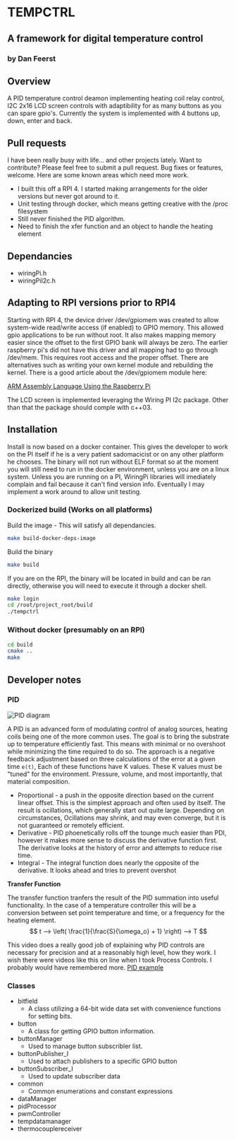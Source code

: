 # TEMPCTRL
## A framework for digital temperature control
### by Dan Feerst

## Overview
A PID temperature control deamon implementing heating coil relay control, I2C 2x16 LCD screen controls with adaptibility for as many buttons as you can spare gpio's. Currently the system is implemented with 4 buttons up, down, enter and back. 

## Pull requests

I have been really busy with life... and other projects lately.  Want to contribute?  Please feel free to submit a pull request.  Bug fixes or features, welcome.  Here are some known areas which need more work.

- I built this off a RPI 4.  I started making arrangements for the older versions but never got around to it.
- Unit testing through docker, which means getting creative with the /proc filesystem
- Still never finished the PID algorithm.
- Need to finish the xfer function and an object to handle the heating element

## Dependancies
- wiringPi.h
- wiringPiI2c.h

## Adapting to RPI versions prior to RPI4
Starting with RPI 4, the device driver /dev/gpiomem was created to allow system-wide read/write access (if enabled) to GPIO memory.  This allowed gpio applications to be run without root.  It also makes mapping memory easier since the offset to the first GPIO bank will always be zero.  The earlier raspberry pi's did not have this driver and all mapping had to go through /dev/mem.  This requires root access and the proper offset.  There are alternatives such as writing your own kernel module and rebuilding the kernel.  There is a good article about the /dev/gpiomem module here:

[ARM Assembly Language Using the Raspberry Pi](https://bob.cs.sonoma.edu/IntroCompOrg-RPi/sec-gpio-mem.html)

The LCD screen is implemented leveraging the Wiring PI I2c package.  Other than that the package should comple with c++03.

## Installation
Install is now based on a docker container.  This gives the developer to work on the PI itself if he is a very patient sadomacicist or on any other platform he chooses.  The binary will not run without ELF format so at the moment you will still need to run in the docker environment, unless you are on a linux system.  Unless you are running on a PI, WiringPi libraries will imediately complain and fail because it can't find version info.  Eventually I may implement a work around to allow unit testing.

### Dockerized build (Works on all platforms)

Build the image - This will satisfy all dependancies.

```bash
make build-docker-deps-image
```

Build the binary

```bash
make build
```

If you are on the RPI, the binary will be located in build and can be ran directly, otherwise you will need to execute it through a docker shell.

```bash
make login
cd /root/project_root/build
./tempctrl
```

### Without docker (presumably on an RPI)

```bash
cd build
cmake ..
make
```



## Developer notes 

### PID

![PID diagram](https://upload.wikimedia.org/wikipedia/commons/4/43/PID_en.svg)

A PID is an advanced form of modulating control of analog sources, heating coils being one of the more common uses.  The goal is to bring the substrate up to temperature efficiently fast.  This means with minimal or no overshoot while minimizing the time required to do so. The approach is a negative feedback adjustment based on three calculations of the error at a given time `e(t)`,  Each of these functions have K values.  These K values must be "tuned" for the environment.  Pressure, volume, and most importantly, that material composition.

- Proportional - a push in the opposite direction based on the current linear offset.  This is the simplest approach and often used by itself.  The result is ocillations, which generally start out quite large.  Depending on circumstances, Ocillations may shrink, and may even converge, but it is not guaranteed or remotely efficient.
- Derivative - PID phoenetically rolls off the tounge much easier than PDI, however it makes more sense to discuss the derivative function first.  The derivative looks at the history of error and attempts to reduce rise time.
- Integral - The integral function does nearly the opposite of the derivative.  It looks ahead and tries to prevent overshot

**Transfer Function**

The transfer function tranfers the result of the PID summation into useful functionality.  In the case of a temperature controller this will be a conversion between set point temperature and time, or a frequency for the heating element.
$$
t -->
    \left(
        \frac{1}{\frac{S}{\omega_o} + 1} 
    \right)
    --> T
$$

This video does a really good job of explaining why PID controls are necessary for precision and at a reasonably high level, how they work.  I wish there were videos like this on line when I took Process Controls.  I probably would have remembered more.
[PID example](https://www.youtube.com/watch?v=XfAt6hNV8XM)

### Classes
- bitfield
    - A class utilizing a 64-bit wide data set with convenience functions for setting bits.
- button
    - A class for getting GPIO button information.
- buttonManager
    - Used to manage button subscribler list.  
- buttonPublisher_I
    -  Used to attach publishers to a specific GPIO button
- buttonSubscriber_I
    - Used to update subscriber data
- common
  - Common enumerations and constant expressions
- dataManager
- pidProcessor
- pwmController
- tempdatamanager
- thermocouplereceiver
